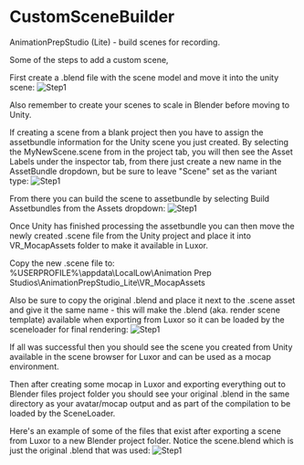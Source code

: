# CustomSceneBuilder
AnimationPrepStudio (Lite) - build scenes for recording. 


Some of the steps to add a custom scene,

First create a .blend file with the scene model and move it into the unity scene:
![Step1](https://imgur.com/djdF40W.png)

Also remember to create your scenes to scale in Blender before moving to Unity.


If creating a scene from a blank project then you have to assign the assetbundle information for the Unity scene you just created. By selecting the MyNewScene.scene from in the project tab, you will then see the Asset Labels under the inspector tab, from there just create a new name in the AssetBundle dropdown, but be sure to leave "Scene" set as the variant type:
![Step1](https://imgur.com/nOw9AqE.png)

From there you can build the scene to assetbundle by selecting Build Assetbundles from the Assets dropdown:
![Step1](https://imgur.com/mytvIic.png)

Once Unity has finished processing the assetbundle you can then move the newly created .scene file from the Unity project and place it into VR_MocapAssets folder to make it available in Luxor. 

Copy the new .scene file to: %USERPROFILE%\appdata\LocalLow\Animation Prep Studios\AnimationPrepStudio_Lite\VR_MocapAssets

Also be sure to copy the original .blend and place it next to the .scene asset and give it the same name - this will make the .blend (aka. render scene template) available when exporting from Luxor so it can be loaded by the sceneloader for final rendering:
![Step1](https://imgur.com/3E5IUfZ.png)


If all was successful then you should see the scene you created from Unity available in the scene browser for Luxor and can be used as a mocap environment.

Then after creating some mocap in Luxor and exporting everything out to Blender files project folder you should see your original .blend in the same directory as your avatar/mocap output and as part of the compilation to be loaded by the SceneLoader. 

Here's an example of some of the files that exist after exporting a scene from Luxor to a new Blender project folder. Notice the scene.blend which is just the original .blend that was used:
![Step1](https://imgur.com/zuxcy8X.png)
